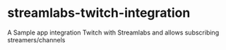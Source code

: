 # streamlabs-twitch-integration
A Sample app integration Twitch with Streamlabs and allows subscribing streamers/channels
